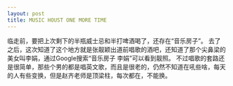 ```yaml
---
layout: post
title: MUSIC HOUST ONE MORE TIME
---
```

临走前，要把上次剩下的半瓶威士忌和半打啤酒喝了，还存在“音乐房子”。
去了之后，这次知道了这个地方就是张靓颖出道前唱歌的酒吧，还知道了那个尖鼻梁的美女叫李娟，通过Google搜索“音乐房子 李娟”可以看到靓照。
不过唱歌的套路还是很简单，那些个男的都是唱英文歌，而且是很老的，仍然不知道在吼些啥，每天的人有些变换，但是赵齐老师是顶梁柱，每次都在，不能换。
